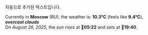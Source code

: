 
자동으로 추가된 텍스트입니다.

<!--START_SECTION:weather:moscow-->
Currently in **Moscow** (RU), the weather is: **10.3°C** (feels like **9.4°C**), ***overcast clouds***<br/>
On *August 26, 2025*, the *sun rises* at 🌅**05:22** and *sets* at 🌇**19:40**.
<!--END_SECTION:weather-->
